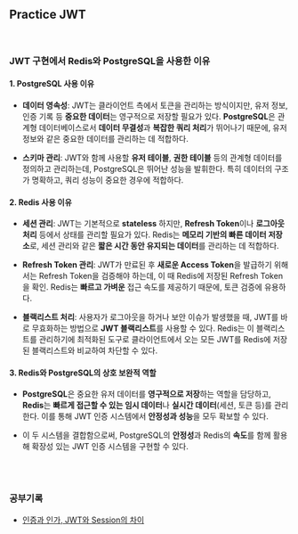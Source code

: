 
## Practice JWT

<br/>

### JWT 구현에서 Redis와 PostgreSQL을 사용한 이유

#### 1. PostgreSQL 사용 이유

- **데이터 영속성**: 
  JWT는 클라이언트 측에서 토큰을 관리하는 방식이지만, 유저 정보, 인증 기록 등 **중요한 데이터**는 영구적으로 저장할 필요가 있다. **PostgreSQL**은 관계형 데이터베이스로서 **데이터 무결성**과 **복잡한 쿼리 처리**가 뛰어나기 때문에, 유저 정보와 같은 중요한 데이터를 관리하는 데 적합하다.
  
- **스키마 관리**: 
  JWT와 함께 사용할 **유저 테이블**, **권한 테이블** 등의 관계형 데이터를 정의하고 관리하는데, PostgreSQL은 뛰어난 성능을 발휘한다. 특히 데이터의 구조가 명확하고, 쿼리 성능이 중요한 경우에 적합하다.

#### 2. Redis 사용 이유

- **세션 관리**:
  JWT는 기본적으로 **stateless** 하지만, **Refresh Token**이나 **로그아웃 처리** 등에서 상태를 관리할 필요가 있다. Redis는 **메모리 기반의 빠른 데이터 저장소**로, 세션 관리와 같은 **짧은 시간 동안 유지되는 데이터**를 관리하는 데 적합하다.
  
- **Refresh Token 관리**: 
  JWT가 만료된 후 **새로운 Access Token**을 발급하기 위해서는 Refresh Token을 검증해야 하는데, 이 때 Redis에 저장된 Refresh Token을 확인. Redis는 **빠르고 가벼운** 접근 속도를 제공하기 때문에, 토큰 검증에 유용하다.

- **블랙리스트 처리**:
  사용자가 로그아웃을 하거나 보안 이슈가 발생했을 때, JWT를 바로 무효화하는 방법으로 **JWT 블랙리스트**를 사용할 수 있다. Redis는 이 블랙리스트를 관리하기에 최적화된 도구로 클라이언트에서 오는 모든 JWT를 Redis에 저장된 블랙리스트와 비교하여 차단할 수 있다.

#### 3. Redis와 PostgreSQL의 상호 보완적 역할

- **PostgreSQL**은 중요한 유저 데이터를 **영구적으로 저장**하는 역할을 담당하고, **Redis**는 **빠르게 접근할 수 있는 임시 데이터**나 **실시간 데이터**(세션, 토큰 등)를 관리한다. 이를 통해 JWT 인증 시스템에서 **안정성과 성능**을 모두 확보할 수 있다.

- 이 두 시스템을 결합함으로써, PostgreSQL의 **안정성**과 Redis의 **속도**를 함께 활용해 확장성 있는 JWT 인증 시스템을 구현할 수 있다.




<br/>
<br/>

### 공부기록

- [인증과 인가, JWT와 Session의 차이](https://github.com/ssuojae/practice-jwt/blob/develop/study1.md)
